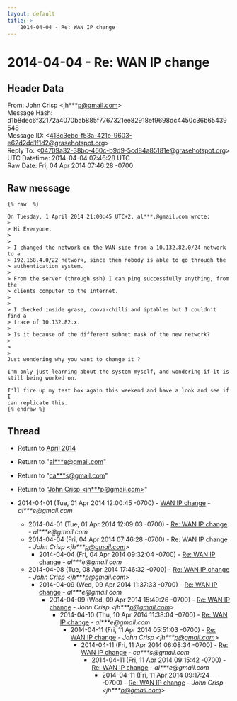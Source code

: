 ```yaml
---
layout: default
title: >
    2014-04-04 - Re: WAN IP change
---
```


# 2014-04-04 - Re: WAN IP change

## Header Data

From: John Crisp \<jh***p@gmail.com\><br>
Message Hash: d1b8dec6f32172a4070bab885f7767321ee82918ef9698dc4450c36b65439548<br>
Message ID: \<418c3ebc-f53a-421e-9603-e62d2dd1f1d2@grasehotspot.org\><br>
Reply To: \<04709a32-38bc-460c-b9d9-5cd84a85181e@grasehotspot.org\><br>
UTC Datetime: 2014-04-04 07:46:28 UTC<br>
Raw Date: Fri, 04 Apr 2014 07:46:28 -0700<br>

## Raw message

```
{% raw  %}

On Tuesday, 1 April 2014 21:00:45 UTC+2, al***.@gmail.com wrote:
>
> Hi Everyone,
>
>
> I changed the network on the WAN side from a 10.132.82.0/24 network to a 
> 192.168.4.0/22 network, since then nobody is able to go through the 
> authentication system.
>
> From the server (through ssh) I can ping successfully anything, from the 
> clients computer to the Internet.
>
>
> I checked inside grase, coova-chilli and iptables but I couldn't find a 
> trace of 10.132.82.x.
>
> Is it because of the different subnet mask of the new network?
>
>
>
Just wondering why you want to change it ?

I'm only just learning about the system myself, and wondering if it is 
still being worked on.

I'll fire up my test box again this weekend and have a look and see if I 
can replicate this.
{% endraw %}
```

## Thread

+ Return to [April 2014](/archive/2014/04)

+ Return to "[al***e<span>@</span>gmail.com](/authors/al___e_at_gmail_com)"
+ Return to "[ca***s<span>@</span>gmail.com](/authors/ca___s_at_gmail_com)"
+ Return to "[John Crisp <jh***p<span>@</span>gmail.com>](/authors/jh___p_at_gmail_com)"

+ 2014-04-01 (Tue, 01 Apr 2014 12:00:45 -0700) - [WAN IP change](/archive/2014/04/023786302c7d571e0fdfc4f8e3f65f3f29d1149a86da91209cbea0afd7a81078) - _al***e@gmail.com_
  + 2014-04-01 (Tue, 01 Apr 2014 12:09:03 -0700) - [Re: WAN IP change](/archive/2014/04/8ab03792925c5e2cbf7cc62bf6241f539ebf17b9fdeba35d832522cd5b0690a9) - _al***e@gmail.com_
  + 2014-04-04 (Fri, 04 Apr 2014 07:46:28 -0700) - Re: WAN IP change - _John Crisp \<jh***p@gmail.com\>_
    + 2014-04-04 (Fri, 04 Apr 2014 09:32:04 -0700) - [Re: WAN IP change](/archive/2014/04/bacd610e2cbc80a592ca59b856004d7ed69bd6227ac66fa3a5f5cd56163bd459) - _al***e@gmail.com_
  + 2014-04-08 (Tue, 08 Apr 2014 17:46:32 -0700) - [Re: WAN IP change](/archive/2014/04/dcc7494364075d3b7a967a9995043ffce7ef77ea894878e847bc1a3908951726) - _John Crisp \<jh***p@gmail.com\>_
    + 2014-04-09 (Wed, 09 Apr 2014 11:37:33 -0700) - [Re: WAN IP change](/archive/2014/04/8404a463109ee263117ec5326587b28bc08fba97a47855b2865284a5bc1a1309) - _al***e@gmail.com_
      + 2014-04-09 (Wed, 09 Apr 2014 15:49:26 -0700) - [Re: WAN IP change](/archive/2014/04/95260025f90c414afb2b785485dbf4123680d7b2bc8c4a664d36c63e4b4b05ce) - _John Crisp \<jh***p@gmail.com\>_
        + 2014-04-10 (Thu, 10 Apr 2014 11:38:04 -0700) - [Re: WAN IP change](/archive/2014/04/6d7df35901f8c0119031afceff5f27f7d832293085f6ebbcdef8c002f0448362) - _al***e@gmail.com_
          + 2014-04-11 (Fri, 11 Apr 2014 05:51:03 -0700) - [Re: WAN IP change](/archive/2014/04/a116884b2679ccaaed605d85222a702543221248fad2d7ece2863359741c4b14) - _John Crisp \<jh***p@gmail.com\>_
            + 2014-04-11 (Fri, 11 Apr 2014 06:08:34 -0700) - [Re: WAN IP change](/archive/2014/04/99240e8a05f3f45d4dd597ed4c7e28796be04b153e1b3d4bac23a7c5a21d1554) - _ca***s@gmail.com_
              + 2014-04-11 (Fri, 11 Apr 2014 09:15:42 -0700) - [Re: WAN IP change](/archive/2014/04/ff289830e5c3b8c01355d403d6d7b87042138d8de340fa3fb7fc657eaedd47c0) - _al***e@gmail.com_
                + 2014-04-11 (Fri, 11 Apr 2014 09:17:24 -0700) - [Re: WAN IP change](/archive/2014/04/f463d6af0a3416323b6484843337e17ed7d6b9a9ebdbf0bf51b61ce7a38f2414) - _John Crisp \<jh***p@gmail.com\>_

